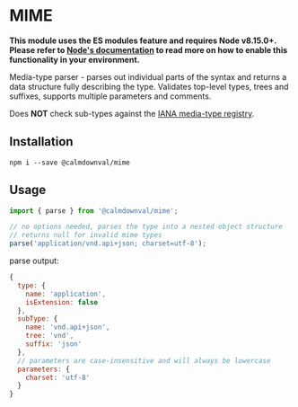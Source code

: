 # MIME
**This module uses the ES modules feature and requires Node v8.15.0+.
Please refer to [Node's documentation](https://nodejs.org/api/esm.html#esm_enabling) to read
more on how to enable this functionality in your environment.**

Media-type parser - parses out individual parts of the syntax and returns a data structure
fully describing the type. Validates top-level types, trees and suffixes, supports
multiple parameters and comments.

Does **NOT** check sub-types against the
[IANA media-type registry](https://www.iana.org/assignments/media-types/media-types.xhtml).

## Installation
```
npm i --save @calmdownval/mime
```

## Usage
```js
import { parse } from '@calmdownval/mime';

// no options needed, parses the type into a nested object structure
// returns null for invalid mime types
parse('application/vnd.api+json; charset=utf-8');
```
parse output:
```js
{
  type: {
    name: 'application',
    isExtension: false
  },
  subType: {
    name: 'vnd.api+json',
    tree: 'vnd',
    suffix: 'json'
  },
  // parameters are case-insensitive and will always be lowercase
  parameters: {
    charset: 'utf-8'
  }
}
```
